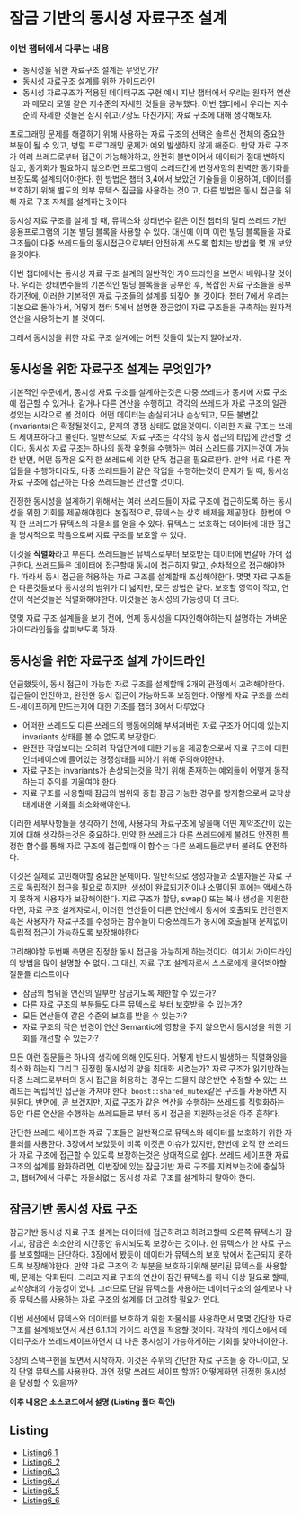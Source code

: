 # 잠금 기반의 동시성 자료구조 설계

### 이번 챕터에서 다루는 내용
 * 동시성을 위한 자료구조 설계는 무엇인가?
 * 동시성 자료구조 설계를 위한 가이드라인
 * 동시성 자료구조가 적용된 데이터구조 구현 예시
지난 챕터에서 우리는 원자적 연산과 메모리 모델 같은 저수준의 자세한 것들을 공부했다.
이번 챕터에서 우리는 저수준의 자세한 것들은 잠시 쉬고(7장도 마친가지) 자료 구조에 대해 생각해보자.

프로그래밍 문제를 해결하기 위해 사용하는 자료 구조의 선택은 솔루션 전체의 중요한 부분이 될 수 있고, 병렬 프로그래밍 문제가 예외 발생하지 않게 해준다.
만약 자료 구조가 여러 쓰레드로부터 접근이 가능해야하고, 완전히 불변이어서 데이터가 절대 변하지 않고, 동기화가 필요하지 않으려면 프로그램이 스레드간에 변경사항의 완벽한 동기화를 보장도록 설계되어야한다.
한 방법은 챕터 3,4에서 보았던 기술들을 이용하여, 데이터를 보호하기 위해 별도의 외부 뮤텍스 잠금을 사용하는 것이고, 다른 방법은 동시 접근을 위해 자료 구조 자체를 설계하는것이다.

동시성 자료 구조를 설계 할 때, 뮤텍스와 상태변수 같은 이전 챕터의 멀티 쓰레드 기반 응용프로그램의 기본 빌딩 블록을 사용할 수 있다.
대신에 이미 이런 빌딩 블록들을 자료 구조들이 다중 쓰레드들의 동시접근으로부터 안전하게 쓰도록 합치는 방법을 몇 개 보았을것이다.

이번 챕터에서는 동시성 자료 구조 설계의 일반적인 가이드라인을 보면서 배워나갈 것이다.
우리는 상태변수들의 기본적인 빌딩 블록들을 공부한 후, 복잡한 자료 구조들을 공부하기전에, 이러한 기본적인 자료 구조들의 설계를 되짚어 볼 것이다.
챕터 7에서 우리는 기본으로 돌아가서, 어떻게 챕터 5에서 설명한 잠금없이 자료 구조들을 구축하는 원자적 연산을 사용하는지 볼 것이다.

그래서 동시성을 위한 자료 구조 설계에는 어떤 것들이 있는지 알아보자.


## 동시성을 위한 자료구조 설계는 무엇인가?
기본적인 수준에서, 동시성 자료 구조를 설계하는것은 다중 쓰레드가 동시에 자료 구조에 접근할 수 있거나, 같거나 다른 연산을 수행하고, 각각의 쓰레드가 자료 구조의 일관성있는 시각으로 볼 것이다.
어떤 데이터는 손실되거나 손상되고, 모든 불변값(invariants)은 확정될것이고, 문제의 경쟁 상태도 없을것이다.
이러한 자료 구조는 쓰레드 세이프하다고 불린다.
일반적으로, 자료 구조는 각각의 동시 접근의 타입에 안전할 것이다.
동시성 자료 구조는 하나의 동작 유형을 수행하는 여러 스레드를 가지는것이 가능한 반면, 어떤 동작은 오직 한 쓰레드에 의한 단독 접근을 필요로한다.
만약 서로 다른 작업들을 수행하더라도, 다중 쓰레드들이 같은 작업을 수행하는것이 문제가 될 때, 동시성 자료 구조에 접근하는 다중 쓰레드들은 안전할 것이다.

진정한 동시성을 설계하기 위해서는 여러 쓰레드들이 자료 구조에 접근하도록 하는 동시성을 위한 기회를 제공해야한다.
본질적으로, 뮤텍스는 상호 배제을 제공한다.
한번에 오직 한 쓰레드가 뮤텍스의 자물쇠를 얻을 수 있다.
뮤텍스는 보호하는 데이터에 대한 접근을 명시적으로 막음으로써 자료 구조를 보호할 수 있다.

이것을 **직렬화**라고 부른다.
쓰레드들은 뮤텍스로부터 보호받는 데이터에 번갈아 가며 접근한다.
쓰레드들은 데이터에 접근할때 동시에 접근하지 말고, 순차적으로 접근해야한다.
따라서 동시 접근을 허용하는 자료 구조를 설계할때 조심해야한다.
몇몇 자료 구조들은 다른것들보다 동시성의 범위가 더 넓지만, 모든 방법은 같다.
보호할 영역이 작고, 연산이 적은것들은 직렬화해야한다.
이것들은 동시성의 가능성이 더 크다.

몇몇 자료 구조 설계들을 보기 전에, 언제 동시성을 디자인해야하는지 설명하는 가벼운 가이드라인들을 살펴보도록 하자.

## 동시성을 위한 자료구조 설계 가이드라인
언급했듯이, 동시 접근이 가능한 자료 구조를 설계할때 2개의 관점에서 고려해야한다.
접근들이 안전하고, 완전한 동시 접근이 가능하도록 보장한다.
어떻게 자료 구조를 쓰레드-세이프하게 만드는지에 대한 기초를 챕터 3에서 다루었다 :
 * 어떠한 쓰레드도 다른 쓰레드의 행동에의해 부셔져버린 자료 구조가 어디에 있는지 invariants 상태를 볼 수 없도록 보장한다.
 * 완전한 작업보다는 오히려 작업단계에 대한 기능을 제공함으로써 자료 구조에 대한 인터페이스에 들어있는 경쟁상태를 피하기 위해 주의해야한다.
 * 자료 구조는 invariants가 손상되는것을 막기 위해 존재하는 예외들이 어떻게 동작하는지 주의를 기울여야 한다.
 * 자료 구조를 사용할때 잠금의 범위와 중첩 잠금 가능한 경우를 방지함으로써 교착상태에대한 기회를 최소화해야한다.

이러한 세부사항들을 생각하기 전에, 사용자의 자료구조에 넣을때 어떤 제약조간이 있는지에 대해 생각하는것은 중요하다.
만약 한 쓰레드가 다른 쓰레드에게 불려도 안전한 특정한 함수를 통해 자료 구조에 접근할때 이 함수는 다른 쓰레드들로부터 불려도 안전하다.

이것은 실제로 고민해야할 중요한 문제이다.
일반적으로 생성자들과 소멸자들은 자료 구조로 독립적인 접근을 필요로 하지만, 생성이 완료되기전이나 소멸이된 후에는 액세스하지 못하게 사용자가 보장해야한다.
자료 구조가 할당, swap() 또는 복사 생성을 지원한다면, 자료 구조 설계자로서, 이러한 연산들이 다른 연산에서 동시에 호출되도 안전한지 혹은 사용자가 자료구조를 수정하는 함수들이 다중쓰레드가 동시에 호출될때 문제없이 독립적 접근이 가능하도록 보장해야한다

고려해야할 두번째 측면은 진정한 동시 접근을 가능하게 하는것이다.
여기서 가이드라인의 방법을 많이 설명할 수 없다. 그 대신, 자료 구조 설계자로서 스스로에게 물어봐야할 질문들 리스트이다
* 잠금의 범위을 연산의 일부만 잠금기도록 제한할 수 있는가?
* 다른 자료 구조의 부분들도 다른 뮤텍스로 부터 보호받을 수 있는가?
* 모든 연산들이 같은 수준의 보호를 받을 수 있는가?
* 자료 구조의 작은 변경이 연산 Semantic에 영향을 주지 않으면서 동시성을 위한 기회를 개선할 수 있는가?

모든 이런 질문들은 하나의 생각에 의해 인도된다.
어떻게 반드시 발생하는 직렬화양을 최소화 하는지 그리고 진정한 동시성의 양을 최대화 시켰는가?
자료 구조가 읽기만하는 다중 쓰레드로부터의 동시 접근을 허용하는 경우는 드물지 않은반면 수정할 수 있는 쓰레드는 독립적인 접근을 가져야 한다.
`boost::shared_mutex`같은 구조를 사용하면 지원된다.
반면에, 곧 보겠지만, 자료 구조가 같은 연산을 수행하는 쓰레드를 직렬화하는 동안 다른 연산을 수행하는 쓰레드들로 부터 동시 접근을 지원하는것은 아주 흔하다.

간단한 쓰레드 세이프한 자료 구조들은 일반적으로 뮤텍스와 데이터를 보호하기 위한 자물쇠를 사용한다.
3장에서 보았듯이 비록 이것은 이슈가 있지만, 한번에 오직 한 쓰레드가 자료 구조에 접근할 수 있도록 보장하는것은 상대적으로 쉽다.
쓰레드 세이프한 자료 구조의 설계를 완화하려면, 이번장에 있는 잠금기반 자료 구조를 지켜보는것에 충실하고, 챕터7에서 다루는 자물쇠없는 동시성 자료 구조를 설계하지 말아야 한다.


## 잠금기반 동시성 자료 구조
잠금기반 동시성 자료 구조 설계는 데이터에 접근하려고 하려고할때 오른쪽 뮤텍스가 잠기고, 잠금은 최소한의 시간동안 유지되도록 보장하는 것이다.
한 뮤텍스가 한 자료 구조를 보호할때는 단단하다.
3장에서 봤듯이 데이터가 뮤텍스의 보호 밖에서 접근되지 못하도록 보장해야한다.
만약 자료 구조의 각 부분을 보호하기위해 분리된 뮤텍스를 사용할때, 문제는 악화된다.
그리고 자료 구조의 연산이 잠긴 뮤텍스를 하나 이상 필요로 할때, 교착상태의 가능성이 있다.
그러므로 단일 뮤텍스를 사용하는 데이터구조의 설계보다 다중 뮤텍스를 사용하는 자료 구조의 설계를 더 고려할 필요가 있다.

이번 세션에서 뮤텍스와 데이터를 보호하기 위한 자물쇠를 사용하면서 몇몇 간단한 자료 구조를 설계해보면서 세션 6.1.1의 가이드 라인을 적용할 것이다.
각각의 케이스에서 데이터구조가 쓰레드세이프하면서 더 나은 동시성이 가능하게하는 기회를 찾아내야한다.

3장의 스택구현을 보면서 시작하자.
이것은 주위의 간단한 자료 구조들 중 하나이고, 오직 단일 뮤텍스를 사용한다.
과연 정말 쓰레드 세이프 할까?
어떻게하면 진정한 동시성을 달성할 수 있을까?

**이후 내용은 소스코드에서 설명 (Listing 폴더 확인)**

## Listing
* [Listing6_1](https://github.com/HIPERCUBE/Designing-lock-based-concurrent-data-structure/blob/master/Listing/Listing6_1.cpp)
* [Listing6_2](https://github.com/HIPERCUBE/Designing-lock-based-concurrent-data-structure/blob/master/Listing/Listing6_2.cpp)
* [Listing6_3](https://github.com/HIPERCUBE/Designing-lock-based-concurrent-data-structure/blob/master/Listing/Listing6_3.cpp)
* [Listing6_4](https://github.com/HIPERCUBE/Designing-lock-based-concurrent-data-structure/blob/master/Listing/Listing6_4.cpp)
* [Listing6_5](https://github.com/HIPERCUBE/Designing-lock-based-concurrent-data-structure/blob/master/Listing/Listing6_5.cpp)
* [Listing6_6](https://github.com/HIPERCUBE/Designing-lock-based-concurrent-data-structure/blob/master/Listing/Listing6_6.cpp)